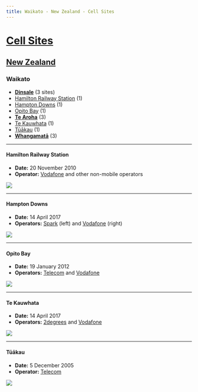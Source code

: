 ```yaml
---
title: Waikato - New Zealand - Cell Sites
---
```


# [Cell Sites](../../)

## [New Zealand](../)

### Waikato

* **[Dinsale](dinsale)** (3 sites)
* [Hamilton Railway Station](#hamilton-railway-station) (1)
* [Hampton Downs](#hampton-downs) (1)
* [Opito Bay](#opito-bay) (1)
* **[Te Aroha](te-aroha)** (3)
* [Te Kauwhata](#te-kauwhata) (1)
* [Tūākau](#tūākau) (1)
* **[Whangamatā](whangamata)** (3)

---

#### Hamilton Railway Station

* **Date:** 20 November 2010
* **Operator:** [Vodafone] and other non-mobile operators

![](https://f001.backblazeb2.com/file/CellSites/NZ/WKO/20101120-095446.jpg)

---

#### Hampton Downs

* **Date:** 14 April 2017
* **Operators:** [Spark] (left) and [Vodafone] (right)

![](https://f001.backblazeb2.com/file/CellSites/NZ/WKO/20170414-092830.jpg)

---

#### Opito Bay

* **Date:** 19 January 2012
* **Operators:** [Telecom] and [Vodafone]

![](https://f001.backblazeb2.com/file/CellSites/NZ/WKO/20120119-124026.jpg)

---

#### Te Kauwhata

* **Date:** 14 April 2017
* **Operators:** [2degrees] and [Vodafone]

![](https://f001.backblazeb2.com/file/CellSites/NZ/WKO/20170414-142733.jpg)

---

#### Tūākau

* **Date:** 5 December 2005
* **Operator:** [Telecom]

![](https://f001.backblazeb2.com/file/CellSites/NZ/WKO/20051205-091144.jpg)

[2degrees]: https://en.wikipedia.org/wiki/2degrees
[Spark]: https://en.wikipedia.org/wiki/Spark_New_Zealand
[Telecom]: https://en.wikipedia.org/wiki/Spark_New_Zealand
[Vodafone]: https://en.wikipedia.org/wiki/Vodafone_New_Zealand
